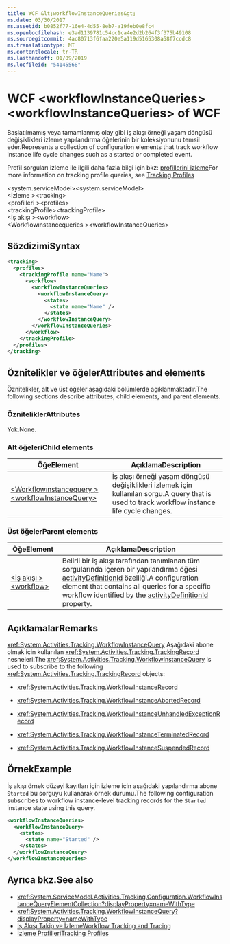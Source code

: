 ```yaml
---
title: WCF &lt;workflowInstanceQueries&gt;
ms.date: 03/30/2017
ms.assetid: b0852f77-16e4-4d55-8eb7-a19feb0e8fc4
ms.openlocfilehash: e3ad1139781c54cc1ca4e2d2b264f3f375b49108
ms.sourcegitcommit: 4ac80713f6faa220e5a119d5165308a58f7ccdc8
ms.translationtype: MT
ms.contentlocale: tr-TR
ms.lasthandoff: 01/09/2019
ms.locfileid: "54145568"
---
```

# <a name="ltworkflowinstancequeriesgt-of-wcf"></a><span data-ttu-id="5696f-102">WCF &lt;workflowInstanceQueries&gt;</span><span class="sxs-lookup"><span data-stu-id="5696f-102">&lt;workflowInstanceQueries&gt; of WCF</span></span>

<span data-ttu-id="5696f-103">Başlatılmamış veya tamamlanmış olay gibi iş akışı örneği yaşam döngüsü değişiklikleri izleme yapılandırma öğelerinin bir koleksiyonunu temsil eder.</span><span class="sxs-lookup"><span data-stu-id="5696f-103">Represents a collection of configuration elements that track workflow instance life cycle changes such as a started or completed event.</span></span>  
  
<span data-ttu-id="5696f-104">Profil sorguları izleme ile ilgili daha fazla bilgi için bkz: [profillerini izleme](../../../../../docs/framework/windows-workflow-foundation/tracking-profiles.md)</span><span class="sxs-lookup"><span data-stu-id="5696f-104">For more information on tracking profile queries, see [Tracking Profiles](../../../../../docs/framework/windows-workflow-foundation/tracking-profiles.md)</span></span>  
  
<span data-ttu-id="5696f-105">\<system.serviceModel></span><span class="sxs-lookup"><span data-stu-id="5696f-105">\<system.serviceModel></span></span>  
<span data-ttu-id="5696f-106">\<İzleme ></span><span class="sxs-lookup"><span data-stu-id="5696f-106">\<tracking></span></span>  
<span data-ttu-id="5696f-107">\<profilleri ></span><span class="sxs-lookup"><span data-stu-id="5696f-107">\<profiles></span></span>  
<span data-ttu-id="5696f-108">\<trackingProfile></span><span class="sxs-lookup"><span data-stu-id="5696f-108">\<trackingProfile></span></span>  
<span data-ttu-id="5696f-109">\<İş akışı ></span><span class="sxs-lookup"><span data-stu-id="5696f-109">\<workflow></span></span>  
<span data-ttu-id="5696f-110">\<Workflowınstancequeries ></span><span class="sxs-lookup"><span data-stu-id="5696f-110">\<workflowInstanceQueries></span></span>  
  
## <a name="syntax"></a><span data-ttu-id="5696f-111">Sözdizimi</span><span class="sxs-lookup"><span data-stu-id="5696f-111">Syntax</span></span>  
  
```xml  
<tracking>
  <profiles>
    <trackingProfile name="Name">
      <workflow>
        <workflowInstanceQueries>
          <workflowInstanceQuery>
            <states>
              <state name="Name" />
            </states>
          </workflowInstanceQuery>
        </workflowInstanceQueries>
      </workflow>
    </trackingProfile>
  </profiles>
</tracking>
```  
  
## <a name="attributes-and-elements"></a><span data-ttu-id="5696f-112">Öznitelikler ve öğeler</span><span class="sxs-lookup"><span data-stu-id="5696f-112">Attributes and elements</span></span>

<span data-ttu-id="5696f-113">Öznitelikler, alt ve üst öğeler aşağıdaki bölümlerde açıklanmaktadır.</span><span class="sxs-lookup"><span data-stu-id="5696f-113">The following sections describe attributes, child elements, and parent elements.</span></span>  
  
### <a name="attributes"></a><span data-ttu-id="5696f-114">Öznitelikler</span><span class="sxs-lookup"><span data-stu-id="5696f-114">Attributes</span></span>  

<span data-ttu-id="5696f-115">Yok.</span><span class="sxs-lookup"><span data-stu-id="5696f-115">None.</span></span>  
  
### <a name="child-elements"></a><span data-ttu-id="5696f-116">Alt öğeleri</span><span class="sxs-lookup"><span data-stu-id="5696f-116">Child elements</span></span>  
  
|<span data-ttu-id="5696f-117">Öğe</span><span class="sxs-lookup"><span data-stu-id="5696f-117">Element</span></span>|<span data-ttu-id="5696f-118">Açıklama</span><span class="sxs-lookup"><span data-stu-id="5696f-118">Description</span></span>|  
|-------------|-----------------|  
|[<span data-ttu-id="5696f-119">\<Workflowınstancequery ></span><span class="sxs-lookup"><span data-stu-id="5696f-119">\<workflowInstanceQuery></span></span>](workflowinstancequery-of-wcf.md)|<span data-ttu-id="5696f-120">İş akışı örneği yaşam döngüsü değişiklikleri izlemek için kullanılan sorgu.</span><span class="sxs-lookup"><span data-stu-id="5696f-120">A query that is used to track workflow instance life cycle changes.</span></span>|  
  
### <a name="parent-elements"></a><span data-ttu-id="5696f-121">Üst öğeler</span><span class="sxs-lookup"><span data-stu-id="5696f-121">Parent elements</span></span>  
  
|<span data-ttu-id="5696f-122">Öğe</span><span class="sxs-lookup"><span data-stu-id="5696f-122">Element</span></span>|<span data-ttu-id="5696f-123">Açıklama</span><span class="sxs-lookup"><span data-stu-id="5696f-123">Description</span></span>|  
|-------------|-----------------|  
|[<span data-ttu-id="5696f-124">\<İş akışı ></span><span class="sxs-lookup"><span data-stu-id="5696f-124">\<workflow></span></span>](../../../../../docs/framework/configure-apps/file-schema/windows-workflow-foundation/workflow.md)|<span data-ttu-id="5696f-125">Belirli bir iş akışı tarafından tanımlanan tüm sorgularında içeren bir yapılandırma öğesi [activityDefinitionId](https://msdn.microsoft.com/library/system.servicemodel.activities.tracking.configuration.profileworkflowelement.activitydefinitionid(VS.100).aspx) özelliği.</span><span class="sxs-lookup"><span data-stu-id="5696f-125">A configuration element that contains all queries for a specific workflow identified by the [activityDefinitionId](https://msdn.microsoft.com/library/system.servicemodel.activities.tracking.configuration.profileworkflowelement.activitydefinitionid(VS.100).aspx) property.</span></span>|  
  
## <a name="remarks"></a><span data-ttu-id="5696f-126">Açıklamalar</span><span class="sxs-lookup"><span data-stu-id="5696f-126">Remarks</span></span>

<span data-ttu-id="5696f-127"><xref:System.Activities.Tracking.WorkflowInstanceQuery> Aşağıdaki abone olmak için kullanılan <xref:System.Activities.Tracking.TrackingRecord> nesneleri:</span><span class="sxs-lookup"><span data-stu-id="5696f-127">The <xref:System.Activities.Tracking.WorkflowInstanceQuery> is used to subscribe to the following <xref:System.Activities.Tracking.TrackingRecord> objects:</span></span>  
  
- <xref:System.Activities.Tracking.WorkflowInstanceRecord>  
  
- <xref:System.Activities.Tracking.WorkflowInstanceAbortedRecord>  
  
- <xref:System.Activities.Tracking.WorkflowInstanceUnhandledExceptionRecord>  
  
- <xref:System.Activities.Tracking.WorkflowInstanceTerminatedRecord>  
  
- <xref:System.Activities.Tracking.WorkflowInstanceSuspendedRecord>  
  
## <a name="example"></a><span data-ttu-id="5696f-128">Örnek</span><span class="sxs-lookup"><span data-stu-id="5696f-128">Example</span></span>  

<span data-ttu-id="5696f-129">İş akışı örnek düzeyi kayıtları için izleme için aşağıdaki yapılandırma abone `Started` bu sorguyu kullanarak örnek durumu.</span><span class="sxs-lookup"><span data-stu-id="5696f-129">The following configuration subscribes to workflow instance-level tracking records for the `Started` instance state using this query.</span></span>  
  
```xml  
<workflowInstanceQueries>
  <workflowInstanceQuery>
    <states>
      <state name="Started" />
    </states>
  </workflowInstanceQuery>
</workflowInstanceQueries>
```  
  
## <a name="see-also"></a><span data-ttu-id="5696f-130">Ayrıca bkz.</span><span class="sxs-lookup"><span data-stu-id="5696f-130">See also</span></span>

- <xref:System.ServiceModel.Activities.Tracking.Configuration.WorkflowInstanceQueryElementCollection?displayProperty=nameWithType>
- <xref:System.Activities.Tracking.WorkflowInstanceQuery?displayProperty=nameWithType>
- [<span data-ttu-id="5696f-131">İş Akışı Takip ve İzleme</span><span class="sxs-lookup"><span data-stu-id="5696f-131">Workflow Tracking and Tracing</span></span>](../../../../../docs/framework/windows-workflow-foundation/workflow-tracking-and-tracing.md)
- [<span data-ttu-id="5696f-132">İzleme Profilleri</span><span class="sxs-lookup"><span data-stu-id="5696f-132">Tracking Profiles</span></span>](../../../../../docs/framework/windows-workflow-foundation/tracking-profiles.md)
